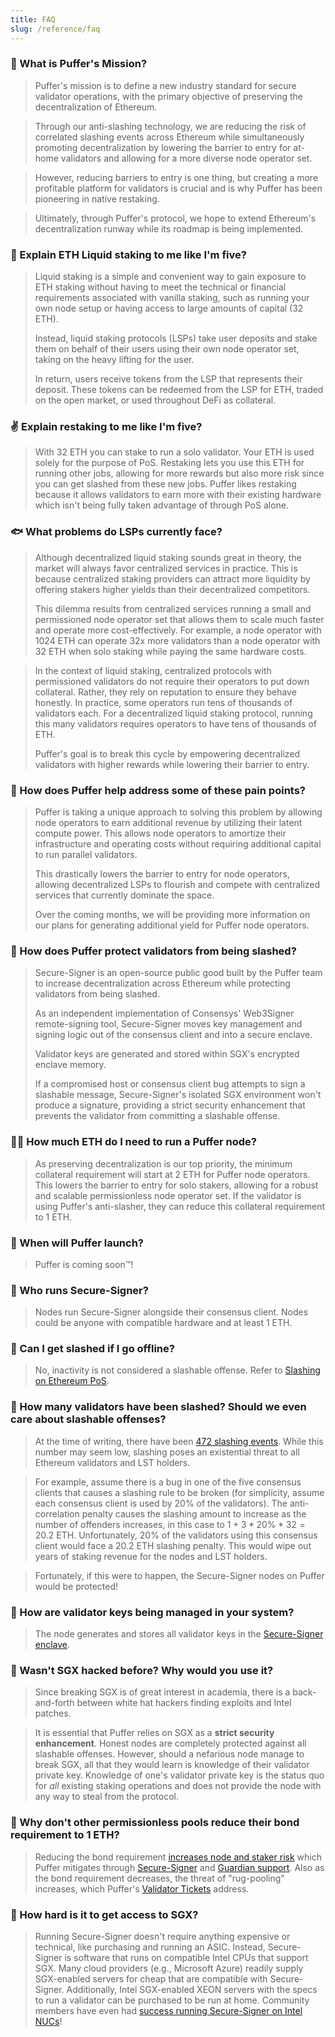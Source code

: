 ```yaml
---
title: FAQ
slug: /reference/faq
---
```


### 🐙 What is Puffer's Mission?

> Puffer's mission is to define a new industry standard for secure validator operations, with the primary objective of preserving the decentralization of Ethereum.

> Through our anti-slashing technology, we are reducing the risk of correlated slashing events across Ethereum while simultaneously promoting decentralization by lowering the barrier to entry for at-home validators and allowing for a more diverse node operator set.

> However, reducing barriers to entry is one thing, but creating a more profitable platform for validators is crucial and is why Puffer has been pioneering in native restaking.

> Ultimately, through Puffer's protocol, we hope to extend Ethereum's decentralization runway while its roadmap is being implemented.

### 🐡 Explain ETH Liquid staking to me like I'm five?

> Liquid staking is a simple and convenient way to gain exposure to ETH staking without having to meet the technical or financial requirements associated with vanilla staking, such as running your own node setup or having access to large amounts of capital (32 ETH).
>
> Instead, liquid staking protocols (LSPs) take user deposits and stake them on behalf of their users using their own node operator set, taking on the heavy lifting for the user.
>
> In return, users receive tokens from the LSP that represents their deposit. These tokens can be redeemed from the LSP for ETH, traded on the open market, or used throughout DeFi as collateral.

### ✌️ Explain restaking to me like I'm five?

> With 32 ETH you can stake to run a solo validator. Your ETH is used solely for the purpose of PoS. Restaking lets you use this ETH for running other jobs, allowing for more rewards but also more risk since you can get slashed from these new jobs. Puffer likes restaking because it allows validators to earn more with their existing hardware which isn't being fully taken advantage of through PoS alone.

### 🐟 What problems do LSPs currently face?

> Although decentralized liquid staking sounds great in theory, the market will always favor centralized services in practice. This is because centralized staking providers can attract more liquidity by offering stakers higher yields than their decentralized competitors.
>
> This dilemma results from centralized services running a small and permissioned node operator set that allows them to scale much faster and operate more cost-effectively. For example, a node operator with 1024 ETH can operate 32x more validators than a node operator with 32 ETH when solo staking while paying the same hardware costs.

> In the context of liquid staking, centralized protocols with permissioned validators do not require their operators to put down collateral. Rather, they rely on reputation to ensure they behave honestly. In practice, some operators run tens of thousands of validators each. For a decentralized liquid staking protocol, running this many validators requires operators to have tens of thousands of ETH.
>
> Puffer's goal is to break this cycle by empowering decentralized validators with higher rewards while lowering their barrier to entry.

### 🦈 How does Puffer help address some of these pain points?

> Puffer is taking a unique approach to solving this problem by allowing node operators to earn additional revenue by utilizing their latent compute power. This allows node operators to amortize their infrastructure and operating costs without requiring additional capital to run parallel validators.
>
> This drastically lowers the barrier to entry for node operators, allowing decentralized LSPs to flourish and compete with centralized services that currently dominate the space.
>
> Over the coming months, we will be providing more information on our plans for generating additional yield for Puffer node operators.

### 🦑 How does Puffer protect validators from being slashed?

> Secure-Signer is an open-source public good built by the Puffer team to increase decentralization across Ethereum while protecting validators from being slashed.
>
> As an independent implementation of Consensys' Web3Signer remote-signing tool, Secure-Signer moves key management and signing logic out of the consensus client and into a secure enclave.
>
> Validator keys are generated and stored within SGX's encrypted enclave memory.
>
> If a compromised host or consensus client bug attempts to sign a slashable message, Secure-Signer's isolated SGX environment won't produce a signature, providing a strict security enhancement that prevents the validator from committing a slashable offense.

### 🧜‍♀️ How much ETH do I need to run a Puffer node?

> As preserving decentralization is our top priority, the minimum collateral requirement will start at 2 ETH for Puffer node operators. This lowers the barrier to entry for solo stakers, allowing for a robust and scalable permissionless node operator set. If the validator is using Puffer's anti-slasher, they can reduce this collateral requirement to 1 ETH.

### 🐢 When will Puffer launch?

> Puffer is coming soon™️!

### 🦞 Who runs Secure-Signer?

> Nodes run Secure-Signer alongside their consensus client. Nodes could be anyone with compatible hardware and at least 1 ETH.

### 🦐 Can I get slashed if I go offline?

> No, inactivity is not considered a slashable offense. Refer to [Slashing on Ethereum PoS](slash.md).

### 🪼 How many validators have been slashed? Should we even care about slashable offenses?

> At the time of writing, there have been [472 slashing events](https://beaconcha.in/validators/slashings). While this number may seem low, slashing poses an existential threat to all Ethereum validators and LST holders.

> For example, assume there is a bug in one of the five consensus clients that causes a slashing rule to be broken (for simplicity, assume each consensus client is used by 20% of the validators). The anti-correlation penalty causes the slashing amount to increase as the number of offenders increases, in this case to $1 + 3*20\%*32 = 20.2$ ETH. Unfortunately, 20% of the validators using this consensus client would face a 20.2 ETH slashing penalty. This would wipe out years of staking revenue for the nodes and LST holders.

> Fortunately, if this were to happen, the Secure-Signer nodes on Puffer would be protected!

### 🐳 How are validator keys being managed in your system?

> The node generates and stores all validator keys in the [Secure-Signer enclave](secure-signer.md#where-is-it-run).

### 🐠 Wasn't SGX hacked before? Why would you use it?

> Since breaking SGX is of great interest in academia, there is a back-and-forth between white hat hackers finding exploits and Intel patches.

> It is essential that Puffer relies on SGX as a **strict security enhancement**. Honest nodes are completely protected against all slashable offenses. However, should a nefarious node manage to break SGX, all that they would learn is knowledge of their validator private key. Knowledge of one's validator private key is the status quo for _all_ existing staking operations and does not provide the node with any way to steal from the protocol.

### 🐊 Why don't other permissionless pools reduce their bond requirement to 1 ETH?

> Reducing the bond requirement [increases node and staker risk](slash.md#liquid-staking-protocol-considerations) which Puffer mitigates through [Secure-Signer](secure-signer.md#what-is-it) and [Guardian support](./guardians.md). Also as the bond requirement decreases, the threat of "rug-pooling" increases, which Puffer's [Validator Tickets](/protocol/validator-tickets#why--noop-incentives) address.

### 🪸 How hard is it to get access to SGX?

> Running Secure-Signer doesn't require anything expensive or technical, like purchasing and running an ASIC. Instead, Secure-Signer is software that runs on compatible Intel CPUs that support SGX. Many cloud providers (e.g., Microsoft Azure) readily supply SGX-enabled servers for cheap that are compatible with Secure-Signer. Additionally, Intel SGX-enabled XEON servers with the specs to run a validator can be purchased to be run at home. Community members have even had [success running Secure-Signer on Intel NUCs](https://mirror.xyz/ladislaus.eth/joTqwZ1sBLxlJayV4pIYxCkwl4RWheM_xipU_OCp9MM)!
